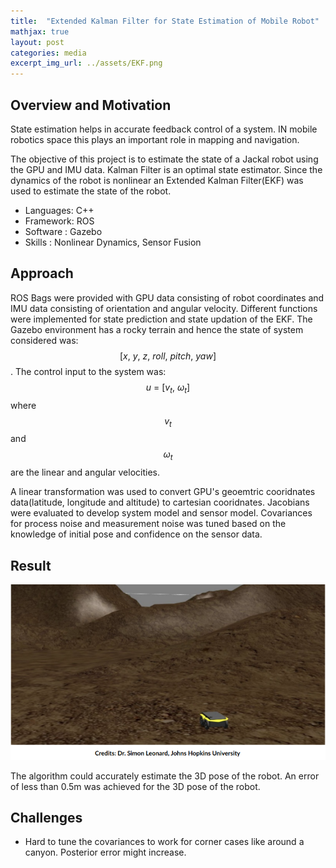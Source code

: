 ```yaml
---
title:  "Extended Kalman Filter for State Estimation of Mobile Robot"
mathjax: true
layout: post
categories: media
excerpt_img_url: ../assets/EKF.png
---
```


## Overview and Motivation

State estimation helps in accurate feedback control of a system. IN mobile robotics space this plays an important role in mapping and navigation.

The objective of this project is to estimate the state of a Jackal robot using the GPU and IMU data. Kalman Filter is an optimal state estimator. Since the dynamics of the robot is nonlinear an Extended Kalman Filter(EKF) was used to estimate the state of the robot.  

- Languages: C++
- Framework: ROS
- Software : Gazebo 
- Skills   : Nonlinear Dynamics, Sensor Fusion

## Approach

ROS Bags were provided with GPU data consisting of robot coordinates and IMU data consisting of orientation and angular velocity. Different functions were implemented for state prediction and state updation of the EKF. The Gazebo environment has a rocky terrain and hence the state of system considered was: $$[x,\ y,\ z,\ roll,\ pitch,\ yaw]$$. The control input to the system was: $$u\ =\ [v_t,\ \omega_{t}]$$ where $$v_t$$ and $$\omega_{t}$$ are the linear and angular velocities. 

A linear transformation was used to convert GPU's geoemtric cooridnates data(latitude, longitude and altitude) to cartesian cooridnates. Jacobians were evaluated to develop system model and sensor model. Covariances for process noise and measurement noise was tuned based on the knowledge of initial pose and confidence on the sensor data. 

## Result

![](/assets/EKF.png)

The algorithm could accurately estimate the 3D pose of the robot. An error of less than 0.5m was achieved for the 3D pose of the robot. 

## Challenges
- Hard to tune the covariances to work for corner cases like around a canyon. Posterior error might increase. 

